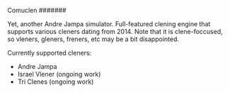Comuclen
#######

Yet, another Andre Jampa simulator.
Full-featured clening engine that supports various cleners dating from 2014.
Note that it is clene-foccused, so vleners, gleners, freners, etc may be a bit disappointed.

Currently supported cleners:
- Andre Jampa
- Israel Vlener (ongoing work)
- Tri Clenes (ongoing work)
